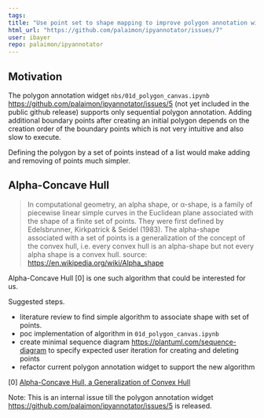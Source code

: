 ```yaml
---
tags: 
title: "Use point set to shape mapping to improve polygon annotation widget"
html_url: "https://github.com/palaimon/ipyannotator/issues/7"
user: ibayer
repo: palaimon/ipyannotator
---
```


Motivation
----------

The polygon annotation widget `nbs/01d_polygon_canvas.ipynb` https://github.com/palaimon/ipyannotator/issues/5 (not yet included in the public github release) supports only sequential polygon annotation. Adding additional boundary points after creating an initial polygon depends on the creation order of the boundary points which is not very intuitive and also slow to execute.

Defining the polygon by a set of points instead of a list would make adding and removing of points much simpler.

Alpha-Concave Hull
------------------

> In computational geometry, an alpha shape, or α-shape, is a family of piecewise linear simple curves in the Euclidean plane associated with the shape of a finite set of points. They were first defined by Edelsbrunner, Kirkpatrick & Seidel (1983). The alpha-shape associated with a set of points is a generalization of the concept of the convex hull, i.e. every convex hull is an alpha-shape but not every alpha shape is a convex hull. 
source: https://en.wikipedia.org/wiki/Alpha_shape

Alpha-Concave Hull [0] is one such algorithm that could be interested for us.

Suggested steps.

- literature review to find simple algorithm to associate shape with set of points. 
- poc implementation of algorithm in `01d_polygon_canvas.ipynb`
- create minimal sequence diagram https://plantuml.com/sequence-diagram to specify expected user iteration for creating and deleting points
- refactor current polygon annotation widget to support the new algorithm


[0] [Alpha-Concave  Hull,  a Generalization  of Convex  Hull](https://arxiv.org/pdf/1309.7829.pdf)


Note: This is an internal issue till the polygon annotation widget https://github.com/palaimon/ipyannotator/issues/5 is released.
